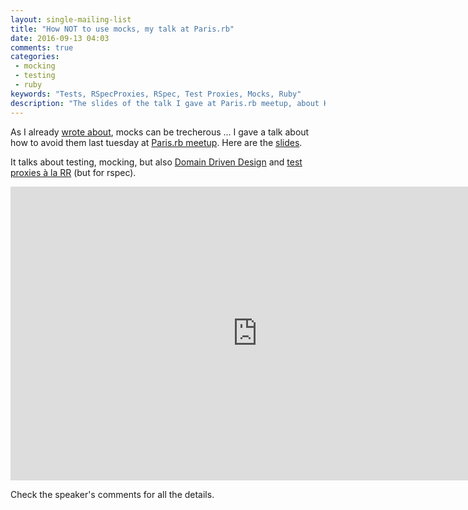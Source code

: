 ```yaml
---
layout: single-mailing-list
title: "How NOT to use mocks, my talk at Paris.rb"
date: 2016-09-13 04:03
comments: true
categories:
 - mocking
 - testing
 - ruby
keywords: "Tests, RSpecProxies, RSpec, Test Proxies, Mocks, Ruby"
description: "The slides of the talk I gave at Paris.rb meetup, about How not to use mocks"
---
```

As I already [wrote about]({{site.baseurl}}/categories/#mocking), mocks can be trecherous ... I gave a talk about how to avoid them last tuesday at [Paris.rb meetup](http://www.meetup.com/fr-FR/parisrb/). Here are the [slides](https://docs.google.com/presentation/d/1OH3eBgjyMcpupUnGWsHXm7kQjkckFpnJStYYYqBL6Yk/edit?usp=sharing).

It talks about testing, mocking, but also [Domain Driven Design](https://en.wikipedia.org/wiki/Domain-driven_design) and [test proxies à la RR](https://wincent.com/blog/proxies-with-rr) (but for rspec).

<iframe src="https://docs.google.com/presentation/d/1OH3eBgjyMcpupUnGWsHXm7kQjkckFpnJStYYYqBL6Yk/embed?start=false&loop=false&delayms=3000" frameborder="0" width="790" height="470" allowfullscreen="true" mozallowfullscreen="true" webkitallowfullscreen="true"></iframe>

<p/>
Check the speaker's comments for all the details.
